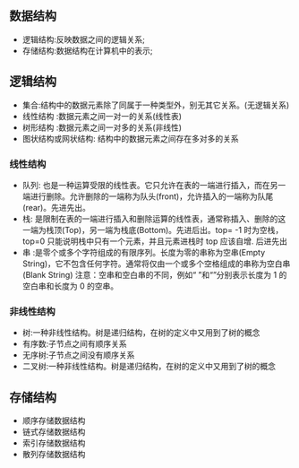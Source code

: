 ## 数据结构

- 逻辑结构:反映数据之间的逻辑关系;
- 存储结构:数据结构在计算机中的表示;

## 逻辑结构

- 集合:结构中的数据元素除了同属于一种类型外，别无其它关系。(无逻辑关系)
- 线性结构 :数据元素之间一对一的关系(线性表)
- 树形结构 :数据元素之间一对多的关系(非线性)
- 图状结构或网状结构: 结构中的数据元素之间存在多对多的关系

### 线性结构

- 队列: 也是一种运算受限的线性表。它只允许在表的一端进行插入，而在另一端进行删除。允许删除的一端称为队头(front)，允许插入的一端称为队尾(rear)。先进先出。
- 栈: 是限制在表的一端进行插入和删除运算的线性表，通常称插入、删除的这一端为栈顶(Top)，另一端为栈底(Bottom)。先进后出。top= -1 时为空栈，top=0 只能说明栈中只有一个元素，并且元素进栈时 top 应该自增. 后进先出
- 串 :是零个或多个字符组成的有限序列。长度为零的串称为空串(Empty String)，它不包含任何字符。通常将仅由一个或多个空格组成的串称为空白串(Blank String) 注意：空串和空白串的不同，例如“ ”和“”分别表示长度为 1 的空白串和长度为 0 的空串。

### 非线性结构

- 树:一种非线性结构。树是递归结构，在树的定义中又用到了树的概念
- 有序数:子节点之间有顺序关系
- 无序树:子节点之间没有顺序关系
- 二叉树:一种非线性结构。树是递归结构，在树的定义中又用到了树的概念

## 存储结构

- 顺序存储数据结构
- 链式存储数据结构
- 索引存储数据结构
- 散列存储数据结构
